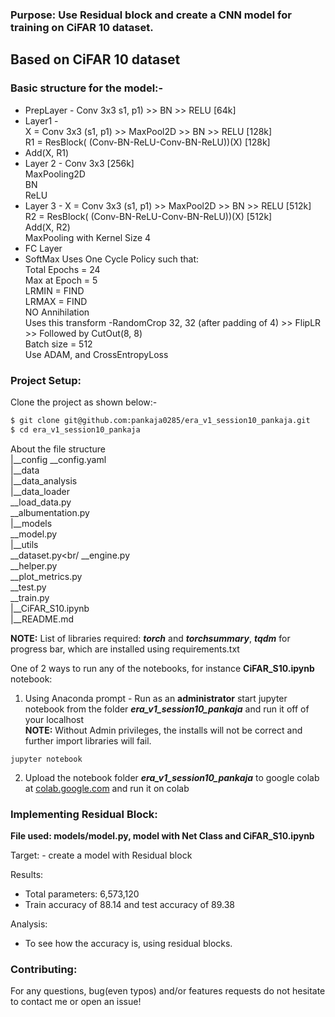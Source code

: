 ### Purpose: Use Residual block and create a CNN model for training on CiFAR 10 dataset.

## Based on CiFAR 10 dataset
### Basic structure for the model:- 
-   PrepLayer - Conv 3x3 s1, p1) >> BN >> RELU [64k]
-   Layer1 - <br/>
    X = Conv 3x3 (s1, p1) >> MaxPool2D >> BN >> RELU [128k]  <br/>
    R1 = ResBlock( (Conv-BN-ReLU-Conv-BN-ReLU))(X) [128k]  <br/>
-   Add(X, R1)
-   Layer 2 -
    Conv 3x3 [256k]  <br/>
    MaxPooling2D <br/>
    BN <br/>
    ReLU <br/>
-   Layer 3 -
    X = Conv 3x3 (s1, p1) >> MaxPool2D >> BN >> RELU [512k] <br/>
    R2 = ResBlock( (Conv-BN-ReLU-Conv-BN-ReLU))(X) [512k] <br/>
    Add(X, R2) <br/>
    MaxPooling with Kernel Size 4 <br/>
-   FC Layer 
-   SoftMax
Uses One Cycle Policy such that: <br/>
Total Epochs = 24 <br/>
Max at Epoch = 5 <br/>
LRMIN = FIND <br/>
LRMAX = FIND <br/>
NO Annihilation <br/>
Uses this transform -RandomCrop 32, 32 (after padding of 4) >> FlipLR >> Followed by CutOut(8, 8) <br/>
Batch size = 512 <br/>
Use ADAM, and CrossEntropyLoss <br/>

### Project Setup:
Clone the project as shown below:-

```bash
$ git clone git@github.com:pankaja0285/era_v1_session10_pankaja.git
$ cd era_v1_session10_pankaja
```
About the file structure</br>
|__config
   __config.yaml<br/>
|__data<br/>
|__data_analysis<br/>
|__data_loader<br/>
   __load_data.py<br/>
   __albumentation.py<br/>
|__models<br/>
   __model.py<br/>
|__utils<br/>
   __dataset.py<br/
   __engine.py<br/>
   __helper.py<br/>
   __plot_metrics.py<br/>
   __test.py<br/>
   __train.py<br/>
|__CiFAR_S10.ipynb<br/>
|__README.md<br/>

**NOTE:** List of libraries required: ***torch*** and ***torchsummary***, ***tqdm*** for progress bar, which are installed using requirements.txt<br/>

One of 2 ways to run any of the notebooks, for instance **CiFAR_S10.ipynb** notebook:<br/>
1. Using Anaconda prompt - Run as an **administrator** start jupyter notebook from the folder ***era_v1_session10_pankaja*** and run it off of your localhost<br/>
**NOTE:** Without Admin privileges, the installs will not be correct and further import libraries will fail. <br/>
```
jupyter notebook
```
2. Upload the notebook folder ***era_v1_session10_pankaja*** to google colab at [colab.google.com](https://colab.research.google.com/) and run it on colab<br/>

### Implementing Residual Block:
**File used: models/model.py, model with Net Class and CiFAR_S10.ipynb**
<p>
Target:
- create a model with Residual block

Results:
- Total parameters: 6,573,120
- Train accuracy of 88.14 and test accuracy of 89.38

Analysis:
- To see how the accuracy is, using residual blocks.
</p>


### Contributing:
For any questions, bug(even typos) and/or features requests do not hesitate to contact me or open an issue!
